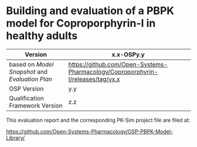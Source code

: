 # Building and evaluation of a PBPK model for Coproporphyrin-I in healthy adults





| Version                                         | x.x-OSPy.y                                                   |
| ----------------------------------------------- | ------------------------------------------------------------ |
| based on *Model Snapshot* and *Evaluation Plan* | https://github.com/Open-Systems-Pharmacology/Coproporphyrin-I/releases/tag/vx.x |
| OSP Version                                     | y.y                                                          |
| Qualification Framework Version                 | z.z                                                          |





This evaluation report and the corresponding PK-Sim project file are filed at:

https://github.com/Open-Systems-Pharmacology/OSP-PBPK-Model-Library/